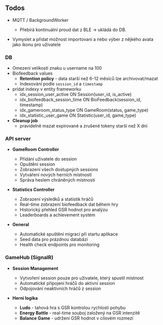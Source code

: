 ## Todos

- MQTT / BackgroundWorker
    - Přebírá kontinuální proud dat z BLE → ukládá do DB.

- Vymyslet a přidat možnost importovaní a nebo výber z nějkého avata jako ikonu pro uživatele

### DB
- Omezení velikosti znaku u username na 100 
- Biofeedback values 
    - **Retention policy** - data starší než 6-12 měsíců lze archivovat/mazat
    - Indexování podle `session_id` a `timestamp`
- pridat indexy v entity frameworku
    - idx_session_user_active ON Session(user_id, is_active) 
    - idx_biofeedback_session_time ON BioFeedback(session_id, timestamp)
    - idx_gameroom_status_type ON GameRoom(status, game_type)
    - idx_statistic_user_game ON Statistic(user_id, game_type)
- **Cleanup job** 
    - pravidelně mazat expirované a zrušené tokeny starší než X dní

### API server
- **GameRoom Controller**
    - Přidání uživatele do session
    - Opuštění session
    - Zobrazení všech dostupných sessions
    - Vytváření nových herních místností
    - Správa heslem chráněných místností

- **Statistics Controller**
    - Zobrazení výsledků a statistik hráčů
    - Real-time zobrazení biofeedback dat během hry
    - Historický přehled GSR hodnot pro analýzu
    - Leaderboards a achievement systém

- **General**
    - Automatické spuštění migrací při startu aplikace
    - Seed data pro prázdnou databázi
    - Health check endpoints pro monitoring

### GameHub (SignalR)
- **Session Management**
    - Vytvoření session pouze pro uživatele, který spustil místnost
    - Automatické připojení hráčů do aktivní session
    - Odpojování neaktivních hráčů z session

- **Herní logika**
    - **Ludo** - tahová hra s GSR kontrolou rychlosti pohybu
    - **Energy Battle** - real-time souboj založený na GSR intenzitě
    - **Balance Game** - udržení GSR hodnot v cílovém rozmezí